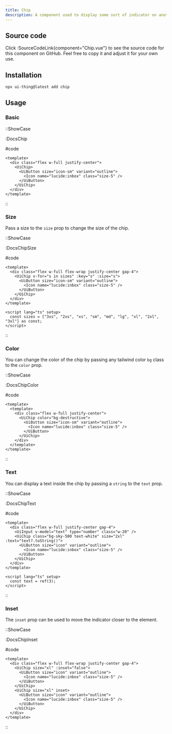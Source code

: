 ```yaml
---
title: Chip
description: A component used to display some sort of indicator on another component.
---
```


## Source code

Click :SourceCodeLink{component="Chip.vue"} to see the source code for this component on GitHub. Feel free to copy it and adjust it for your own use.

## Installation

```bash
npx ui-thing@latest add chip
```

## Usage

### Basic

::ShowCase

:DocsChip

#code

```vue [DocsChip.vue]
<template>
  <div class="flex w-full justify-center">
    <UiChip>
      <UiButton size="icon-sm" variant="outline">
        <Icon name="lucide:inbox" class="size-5" />
      </UiButton>
    </UiChip>
  </div>
</template>
```

::

### Size

Pass a size to the `size` prop to change the size of the chip.

::ShowCase

:DocsChipSize

#code

```vue [DocsChipSize.vue]
<template>
  <div class="flex w-full flex-wrap justify-center gap-4">
    <UiChip v-for="s in sizes" :key="s" :size="s">
      <UiButton size="icon-sm" variant="outline">
        <Icon name="lucide:inbox" class="size-5" />
      </UiButton>
    </UiChip>
  </div>
</template>

<script lang="ts" setup>
  const sizes = ["3xs", "2xs", "xs", "sm", "md", "lg", "xl", "2xl", "3xl"] as const;
</script>
```

::

### Color

You can change the color of the chip by passing any tailwind color `bg` class to the `color` prop.

::ShowCase

:DocsChipColor

#code

```vue [DocsChipColor.vue]
<template>
  <template>
    <div class="flex w-full justify-center">
      <UiChip color="bg-destructive">
        <UiButton size="icon-sm" variant="outline">
          <Icon name="lucide:inbox" class="size-5" />
        </UiButton>
      </UiChip>
    </div>
  </template>
</template>
```

::

### Text

You can display a text inside the chip by passing a `string` to the `text` prop.

::ShowCase

:DocsChipText

#code

```vue [DocsChipText.vue]
<template>
  <div class="flex w-full justify-center gap-4">
    <UiInput v-model="text" type="number" class="w-20" />
    <UiChip class="bg-sky-500 text-white" size="2xl" :text="text?.toString()">
      <UiButton size="icon" variant="outline">
        <Icon name="lucide:inbox" class="size-5" />
      </UiButton>
    </UiChip>
  </div>
</template>

<script lang="ts" setup>
  const text = ref(3);
</script>
```

::

### Inset

The `inset` prop can be used to move the indicator closer to the element.

::ShowCase

:DocsChipInset

#code

```vue [DocsChipInset.vue]
<template>
  <div class="flex w-full flex-wrap justify-center gap-4">
    <UiChip size="xl" :inset="false">
      <UiButton size="icon" variant="outline">
        <Icon name="lucide:inbox" class="size-5" />
      </UiButton>
    </UiChip>
    <UiChip size="xl" inset>
      <UiButton size="icon" variant="outline">
        <Icon name="lucide:inbox" class="size-5" />
      </UiButton>
    </UiChip>
  </div>
</template>
```

::
